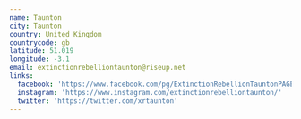```yaml
---
name: Taunton
city: Taunton
country: United Kingdom
countrycode: gb
latitude: 51.019
longitude: -3.1
email: extinctionrebelliontaunton@riseup.net
links:
  facebook: 'https://www.facebook.com/pg/ExtinctionRebellionTauntonPAGE/'
  instagram: 'https://www.instagram.com/extinctionrebelliontaunton/'
  twitter: 'https://twitter.com/xrtaunton'
---
```


